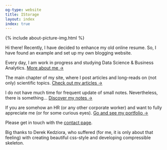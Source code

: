 ```yaml
---
og-type: website
title: IStorage
layout: index
index: true
---
```


{% include about-picture-img.html %}

Hi there! Recently, I have decided to enhance my old online resume. So, I have found an example and set up my own blogging website.

Every day, I am work in progress and studying Data Science & Business Analytics.
<a href="/about" class="internal-link quarter-line-space">More about me&nbsp;→</a>

The main chapter of my site, where I post articles and long-reads on (not only) scientific topics.
<a href="/blog" class="internal-link quarter-line-space">Check out my articles&nbsp;→</a>

I do not have much time for frequent update of small notes. Nevertheless, there is something...
<a href="/notes" class="internal-link quarter-line-space">Discover my notes&nbsp;→</a>

If you are somehow an HR (or any other corporate worker) and want to fully appreciate me (or for some curious eyes).
<a href="/portfolio" class="internal-link quarter-line-space">Go and see my portfolio&nbsp;→</a>

Please get in touch with the [contact page](/contact).

Big thanks to Derek Kedziora, who suffered (for me, it is only about that feeling) with creating beautiful css-style and developing compressible skeleton.

<!-- Add you Mastodon handle here if you want to verify it
	
<p style="visibility: hidden;display: none;"><a rel="me" href="">Mastodon</a></p> -->